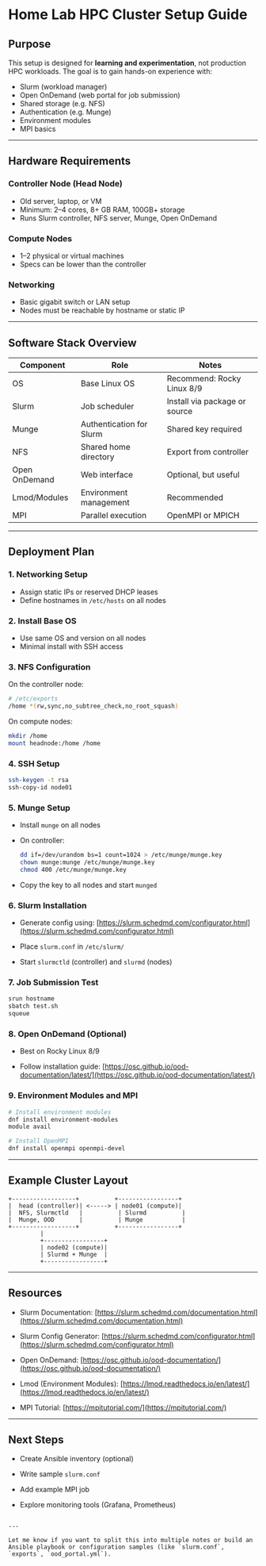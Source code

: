 

# Home Lab HPC Cluster Setup Guide

## Purpose

This setup is designed for **learning and experimentation**, not production HPC workloads. The goal is to gain hands-on experience with:

- Slurm (workload manager)
- Open OnDemand (web portal for job submission)
- Shared storage (e.g. NFS)
- Authentication (e.g. Munge)
- Environment modules
- MPI basics

---

## Hardware Requirements

### Controller Node (Head Node)
- Old server, laptop, or VM
- Minimum: 2–4 cores, 8+ GB RAM, 100GB+ storage
- Runs Slurm controller, NFS server, Munge, Open OnDemand

### Compute Nodes
- 1–2 physical or virtual machines
- Specs can be lower than the controller

### Networking
- Basic gigabit switch or LAN setup
- Nodes must be reachable by hostname or static IP

---

## Software Stack Overview

| Component         | Role                                   | Notes                             |
|------------------|----------------------------------------|-----------------------------------|
| OS               | Base Linux OS                          | Recommend: Rocky Linux 8/9        |
| Slurm            | Job scheduler                          | Install via package or source     |
| Munge            | Authentication for Slurm               | Shared key required               |
| NFS              | Shared home directory                  | Export from controller            |
| Open OnDemand    | Web interface                          | Optional, but useful              |
| Lmod/Modules     | Environment management                 | Recommended                       |
| MPI              | Parallel execution                     | OpenMPI or MPICH                  |

---

## Deployment Plan

### 1. Networking Setup
- Assign static IPs or reserved DHCP leases
- Define hostnames in `/etc/hosts` on all nodes

### 2. Install Base OS
- Use same OS and version on all nodes
- Minimal install with SSH access

### 3. NFS Configuration

On the controller node:
```bash
# /etc/exports
/home *(rw,sync,no_subtree_check,no_root_squash)
````

On compute nodes:

```bash
mkdir /home
mount headnode:/home /home
```

### 4. SSH Setup

```bash
ssh-keygen -t rsa
ssh-copy-id node01
```

### 5. Munge Setup

- Install `munge` on all nodes
    
- On controller:
    
    ```bash
    dd if=/dev/urandom bs=1 count=1024 > /etc/munge/munge.key
    chown munge:munge /etc/munge/munge.key
    chmod 400 /etc/munge/munge.key
    ```
    
- Copy the key to all nodes and start `munged`
    

### 6. Slurm Installation

- Generate config using: [https://slurm.schedmd.com/configurator.html](https://slurm.schedmd.com/configurator.html)
    
- Place `slurm.conf` in `/etc/slurm/`
    
- Start `slurmctld` (controller) and `slurmd` (nodes)
    

### 7. Job Submission Test

```bash
srun hostname
sbatch test.sh
squeue
```

### 8. Open OnDemand (Optional)

- Best on Rocky Linux 8/9
    
- Follow installation guide: [https://osc.github.io/ood-documentation/latest/](https://osc.github.io/ood-documentation/latest/)
    

### 9. Environment Modules and MPI

```bash
# Install environment modules
dnf install environment-modules
module avail

# Install OpenMPI
dnf install openmpi openmpi-devel
```

---

## Example Cluster Layout

```
+------------------+          +-----------------+
|  head (controller)| <-----> | node01 (compute)|
|  NFS, Slurmctld   |          | Slurmd          |
|  Munge, OOD       |          | Munge           |
+------------------+          +-----------------+
         |
         +-----------------+
         | node02 (compute)|
         | Slurmd + Munge  |
         +-----------------+
```

---

## Resources

- Slurm Documentation: [https://slurm.schedmd.com/documentation.html](https://slurm.schedmd.com/documentation.html)
    
- Slurm Config Generator: [https://slurm.schedmd.com/configurator.html](https://slurm.schedmd.com/configurator.html)
    
- Open OnDemand: [https://osc.github.io/ood-documentation/](https://osc.github.io/ood-documentation/)
    
- Lmod (Environment Modules): [https://lmod.readthedocs.io/en/latest/](https://lmod.readthedocs.io/en/latest/)
    
- MPI Tutorial: [https://mpitutorial.com/](https://mpitutorial.com/)
    

---

## Next Steps

-  Create Ansible inventory (optional)
    
-  Write sample `slurm.conf`
    
-  Add example MPI job
    
-  Explore monitoring tools (Grafana, Prometheus)
    

```

---

Let me know if you want to split this into multiple notes or build an Ansible playbook or configuration samples (like `slurm.conf`, `exports`, `ood_portal.yml`).
```